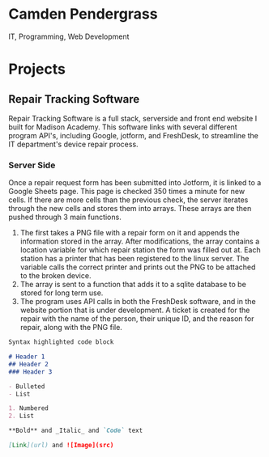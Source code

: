 # Camden Pendergrass

IT, Programming, Web Development

# Projects

## Repair Tracking Software
Repair Tracking Software is a full stack, serverside and front end website I built for Madison Academy. This software links with several different program API's, including Google, jotform, and FreshDesk, to streamline the IT department's device repair process.

### Server Side
Once a repair request form has been submitted into Jotform, it is linked to a Google Sheets page. This page is checked 350 times a minute for new cells. If there are more cells than the previous check, the server iterates through the new cells and stores them into arrays. These arrays are then pushed through 3 main functions. 

1. The first takes a PNG file with a repair form on it and appends the information stored in the array. After modifications, the array contains a location variable for which repair station the form was filled out at. Each station has a printer that has been registered to the linux server. The variable calls the correct printer and prints out the PNG to be attached to the broken device.
2. The array is sent to a function that adds it to a sqlite database to be stored for long term use.
3. The program uses API calls in both the FreshDesk software, and in the website portion that is under development. A ticket is created for the repair with the name of the person, their unique ID, and the reason for repair, along with the PNG file.


```markdown
Syntax highlighted code block

# Header 1
## Header 2
### Header 3

- Bulleted
- List

1. Numbered
2. List

**Bold** and _Italic_ and `Code` text

[Link](url) and ![Image](src)
```
